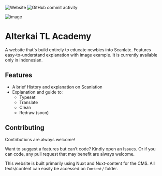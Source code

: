 ![Website](https://img.shields.io/website?url=https%3A%2F%2Facademy.alterkaiscans.my.id)
![GitHub commit activity](https://img.shields.io/github/commit-activity/m/faralha/Alterkai-TL-Academy)

![image](https://github.com/user-attachments/assets/63749a38-636d-4ca6-959e-29934e0bf365)

# Alterkai TL Academy

A website that's build entirely to educate newbies into Scanlate. Features easy-to-understand explanation with image example. It is currently available only in Indonesian.

## Features

- A brief History and explanation on Scanlation
- Explanation and guide to:
  - Typeset
  - Translate
  - Clean
  - Redraw (soon)

## Contributing

Contributions are always welcome!

Want to suggest a features but can't code? Kindly open an Issues. Or if you can code, any pull request that may benefit are always welcome.

This website is built primarily using Nuxt and Nuxt-content for the CMS. All texts/content can easily be accessed on `Content/` folder.
